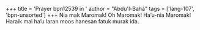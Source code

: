 +++
title = 'Prayer bpn12539 in '
author = "Abdu'l-Bahá"
tags = ['lang-107', 'bpn-unsorted']
+++
Nia mak Maromak! Oh Maromak! Ha’u-nia Maromak! Haraik mai ha’u laran moos hanesan fatuk murak ida.

